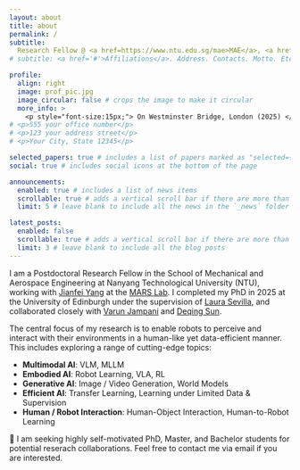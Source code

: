 ```yaml
---
layout: about
title: about
permalink: /
subtitle:
  Research Fellow @ <a href=https://www.ntu.edu.sg/mae>MAE</a>, <a href=https://www.ntu.edu.sg/>NTU</a>
# subtitle: <a href='#'>Affiliations</a>. Address. Contacts. Motto. Etc.

profile:
  align: right
  image: prof_pic.jpg
  image_circular: false # crops the image to make it circular
  more_info: >
    <p style="font-size:15px;"> On Westminster Bridge, London (2025) </p>
# <p>555 your office number</p>
# <p>123 your address street</p>
# <p>Your City, State 12345</p>

selected_papers: true # includes a list of papers marked as "selected={true}"
social: true # includes social icons at the bottom of the page

announcements:
  enabled: true # includes a list of news items
  scrollable: true # adds a vertical scroll bar if there are more than 3 news items
  limit: 5 # leave blank to include all the news in the `_news` folder

latest_posts:
  enabled: false
  scrollable: true # adds a vertical scroll bar if there are more than 3 new posts items
  limit: 3 # leave blank to include all the blog posts
---
```

I am a Postdoctoral Research Fellow in the School of Mechanical and Aerospace Engineering at Nanyang Technological University (NTU), working with [Jianfei Yang](https://marsyang.site/) at the [MARS Lab](https://marslab.tech/).
I completed my PhD in 2025 at the University of Edinburgh under the supervision of [Laura Sevilla](https://laurasevilla.me/), and collaborated closely with [Varun Jampani](https://varunjampani.github.io/) and [Deqing Sun](https://deqings.github.io/).
<!-- I also worked as a reserach intern at Huawei London Noah's Ark Lab, mentored by [Kun Shao](https://shaokun91.github.io/). -->

The central focus of my research is to enable robots to perceive and interact with their environments in a human-like yet data-efficient manner. This includes exploring a range of cutting-edge topics:

-	**Multimodal AI**: VLM, MLLM
- **Embodied AI**: Robot Learning, VLA, RL
-	**Generative AI**: Image / Video Generation, World Models
-	**Efficient AI**: Transfer Learning, Learning under Limited Data & Supervision
-	**Human / Robot Interaction**: Human-Object Interaction, Human-to-Robot Learning

📢 I am seeking highly self-motivated PhD, Master, and Bachelor students for potential reserach collaborations. Feel free to contact me via email if you are interested.